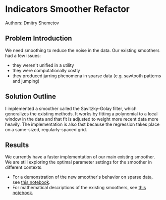 # Indicators Smoother Refactor

Authors: Dmitry Shemetov

## Problem Introduction

We need smoothing to reduce the noise in the data. Our existing smoothers had a few issues:

- they weren't unified in a utility
- they were computationally costly
- they produced jarring phenomena in sparse data (e.g. sawtooth patterns and jumping)

## Solution Outline

I implemented a smoother called the Savitzky-Golay filter, which generalizes the existing methods. It works by fitting a polynomial to a local window in the data and that fit is adjusted to weight more recent data more heavily. The implementation is also fast because the regression takes place on a same-sized, regularly-spaced grid.

## Results

We currently have a faster implementation of our main existing smoother. We are still exploring the optimal parameter settings for the smoother in different contexts.

- For a demonstration of the new smoother's behavior on sparse data, see [this notebook](COVIDcast%20Smoothing.ipynb).
- For mathematical descriptions of the existing smoothers, see [this notebook](smoothing_methods_math.ipynb).
